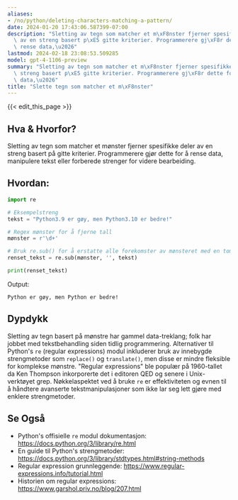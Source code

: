 ```yaml
---
aliases:
- /no/python/deleting-characters-matching-a-pattern/
date: 2024-01-20 17:43:06.587399-07:00
description: "Sletting av tegn som matcher et m\xF8nster fjerner spesifikke deler\
  \ av en streng basert p\xE5 gitte kriterier. Programmerere gj\xF8r dette for \xE5\
  \ rense data,\u2026"
lastmod: 2024-02-18 23:08:53.509285
model: gpt-4-1106-preview
summary: "Sletting av tegn som matcher et m\xF8nster fjerner spesifikke deler av en\
  \ streng basert p\xE5 gitte kriterier. Programmerere gj\xF8r dette for \xE5 rense\
  \ data,\u2026"
title: "Slette tegn som matcher et m\xF8nster"
---
```


{{< edit_this_page >}}

## Hva & Hvorfor?
Sletting av tegn som matcher et mønster fjerner spesifikke deler av en streng basert på gitte kriterier. Programmerere gjør dette for å rense data, manipulere tekst eller forberede strenger for videre bearbeiding.

## Hvordan:
```Python
import re

# Eksempelstreng
tekst = "Python3.9 er gøy, men Python3.10 er bedre!"

# Regex mønster for å fjerne tall
mønster = r'\d+'

# Bruk re.sub() for å erstatte alle forekomster av mønsteret med en tom streng
renset_tekst = re.sub(mønster, '', tekst)

print(renset_tekst)
```
Output:
```
Python er gøy, men Python er bedre!
```

## Dypdykk
Sletting av tegn basert på mønstre har gammel data-treklang; folk har jobbet med tekstbehandling siden tidlig programmering. Alternativer til Python's `re` (regular expressions) modul inkluderer bruk av innebygde strengmetoder som `replace()` og `translate()`, men disse er mindre fleksible for komplekse mønstre. "Regular expressions" ble populær på 1960-tallet da Ken Thompson inkorporerte det i editoren QED og senere i Unix-verktøyet grep. Nøkkelaspektet ved å bruke `re` er effektiviteten og evnen til å håndtere avanserte tekstmanipulasjoner som ikke lar seg lett gjøre med enklere strengmetoder.

## Se Også
- Python's offisielle `re` modul dokumentasjon: https://docs.python.org/3/library/re.html
- En guide til Python's strengmetoder: https://docs.python.org/3/library/stdtypes.html#string-methods
- Regular expression grunnleggende: https://www.regular-expressions.info/tutorial.html
- Historien om regular expressions: https://www.garshol.priv.no/blog/207.html
